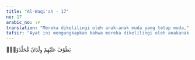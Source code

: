 ```yaml
---
title: "Al-Waqi'ah - 17"
no: 17
arabic_no: ١٧
translation: "Mereka dikelilingi oleh anak-anak muda yang tetap muda,"
tafsir: "Ayat ini mengungkapkan bahwa mereka dikelilingi oleh anakanak muda yang tetap muda serta menyenangkan bila dipandang. Mereka ini bertindak selaku pelayan yang melayani penghunipenghuni surga di waktu makan, minum, dan lain-lainnya."
---
```

يَطُوْفُ عَلَيْهِمْ وِلْدَانٌ مُّخَلَّدُوْنَۙ  